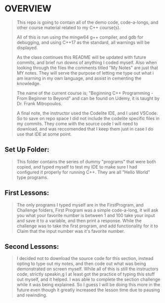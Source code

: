 # OVERVIEW
 > This repo is going to contain all of the demo code, code-a-longs, and other course material related to my C++ course(s).
 >
 > All of this is run using the mingw64 g++ compiler, and gdb for debugging, and using C++17 as the standard, all warnings will be displayed.
 >
 > As the class continues this README will be updated with future commits, and brief run downs of anything I coded myself.
 >Also when looking through the files the comments titled "My Notes" are just that MY notes. They will serve the purpose of letting me type out what i am learning in my own language,
 >and assist in cementing the knowledge.
>
> The name of the current course is; "Beginning C++ Programming - From Beginner to Beyond" and can be found on Udemy, it is taught by Dr. Frank Mitropoulos.
>
> A final note, the instructor used the Codelite IDE, and I used VSCode. So to save on repo space I did not include the codelite specific files in my commits. They come with the source code I will need to download, and was reccomended that I keep them just in case I do use that IDE at some point.


 ## Set Up Folder:

 > This folder contains the series of dummy "programs" that were both copied, and typed myself to test my IDE to make sure I had configured it properly for running C++.
 > They are all "Hello World" type programs.

 ## First Lessons:

 > The only programs I typed myself are in the FirstProgram, and Challenge folders, First Program was a simple code-a-long, it will ask you what your favorite number is between 1 and 100 take your input and save it to a variable, and then print a response.
 > While the challenge was to take the first program, and add functionality for it to
 > Claim that the input number was it's favorite number.

 ## Second Lessons:

 > I decided not to download the source code for this section, instead opting to type out my notes, and then code out what was being demonstrated on screen myself. While all of this is still the instructors code, strictly speakin,g I at least got the practice of typing this stuff out myself, and it helped. I was able to complete the section challenge while it was being explained. So I guess I will be doing this more in the future even though it greatly increased the lesson time due to pausing and rewinding.